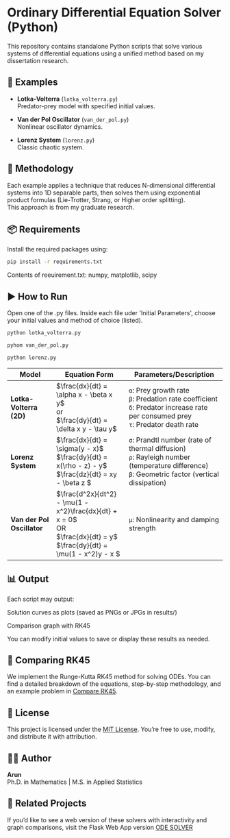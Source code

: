 # Ordinary Differential Equation Solver (Python)

This repository contains standalone Python scripts that solve various systems of differential equations using a unified method based on my dissertation research.

## 📂 Examples

- **Lotka-Volterra** (`lotka_volterra.py`)  
  Predator-prey model with specified initial values.

- **Van der Pol Oscillator** (`van_der_pol.py`)  
  Nonlinear oscillator dynamics.

- **Lorenz System** (`lorenz.py`)  
  Classic chaotic system.


## 🧠 Methodology

Each example applies a technique that reduces N-dimensional differential systems into 1D separable parts, then solves them using exponential product formulas (Lie-Trotter, Strang, or Higher order splitting).  
This approach is from my graduate research.

## 📦 Requirements

Install the required packages using:

```bash
pip install -r requirements.txt
```

Contents of reeuirement.txt:
numpy, matplotlib, scipy

## ▶️ How to Run
Open one of the .py files. Inside each file uder 'Initial Parameters', choose your initial values and method of choice (listed). 
```bash
python lotka_volterra.py

pyhom van_der_pol.py

python lorenz.py

```

| Model                        | Equation Form                                                                                                                                  | Parameters/Description                              |
| ---------------------------- | ---------------------------------------------------------------------------------------------------------------------------------------------- | --------------------------------------------------- |
| **Lotka-Volterra (2D)**      | $\frac{dx}{dt} = \alpha x - \beta x y$ <br> or <br> $\frac{dy}{dt} = \delta x y - \tau y$                                                     | `α`: Prey growth rate <br> `β`: Predation rate coefficient <br> `δ`: Predator increase rate per consumed prey <br> `τ`: Predator death rate |
| **Lorenz System**            | $\frac{dx}{dt} = \sigma(y - x)$<br> $\frac{dy}{dt} = x(\rho - z) - y$ <br> $\frac{dz}{dt} = xy - \beta z $                                    | `σ`: Prandtl number (rate of thermal diffusion) <br> `ρ`: Rayleigh number (temperature difference) <br> `β`: Geometric factor (vertical dissipation) |
| **Van der Pol Oscillator**   | $\frac{d^2x}{dt^2} - \mu(1 - x^2)\frac{dx}{dt} + x = 0$ <br> OR <br> $\frac{dx}{dt} = y$ <br> $\frac{dy}{dt} = \mu(1 - x^2)y - x $             | `μ`: Nonlinearity and damping strength              |



## 📊 Output

Each script may output:

  Solution curves as plots (saved as PNGs or JPGs in results/)

  Comparison graph with RK45 

  You can modify initial values to save or display these results as needed.

## 📌 Comparing RK45  

We implement the Runge-Kutta RK45 method for solving ODEs. You can find a detailed breakdown of the equations, step-by-step methodology, and an example problem in [Compare RK45](Compare_RK45.md).


## 📌 License

This project is licensed under the [MIT License](LICENSE). You’re free to use, modify, and distribute it with attribution.

## 🙋‍♂️ Author

**Arun**  
Ph.D. in Mathematics | M.S. in Applied Statistics  

## 🔗 Related Projects
If you’d like to see a web version of these solvers with interactivity and graph comparisons, visit the Flask Web App version
[ODE SOLVER](https://arun1111.pythonanywhere.com/)


